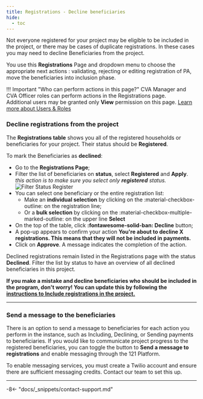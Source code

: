 ```yaml
---
title: Registrations - Decline beneficiaries
hide:
  - toc
---
```


Not everyone registered for your project may be eligible to be included in the project, or there may be cases of duplicate registrations. In these cases you may need to decline Beneficiaries from the project.

You use this **Registrations** Page and dropdown menu to choose the appropriate next actions : validating, rejecting or editing registration of PA, move the beneficiaries into inclusion phase.

!!! Important "Who can perform actions in this page?"
    CVA Manager and CVA Officer roles can perform actions in the Registrations page.  
    Additional users may be granted only **View** permission on this page. [Learn more about Users & Roles](../users/users-roles-page.md)

### Decline registrations from the project

The **Registrations table** shows you all of the registered households or beneficiaries for your project. Their status should be **Registered**.

To mark the Beneficiaries as **declined**:

- Go to the **Registrations Page**;
- Filter the list of beneficiaries on **status**, select **Registered** and **Apply**. *this action is to make sure you select only **registered** status.* ![Filter Status Register](assets/img/RegisteredStatusFilter.png)
- You can select one beneficiary or the entire registration list:
    - Make an **individual selection** by clicking on the :material-checkbox-outline: on the registration line;
    - Or a **bulk selection** by clicking on the :material-checkbox-multiple-marked-outline: on the upper line **Select**
- On the top of the table, click **:fontawesome-solid-ban: Decline** button;
- A pop-up appears to confirm your action **You're about to decline X registrations. This means that they will not be included in payments.**
- Click on **Approve**. A message indicates the completion of the action.

Declined registrations remain listed in the Registrations page with the status **Declined**. Filter the list by status to have an overview of all declined beneficiaries in this project.

**If you make a mistake and decline beneficiaries who should be included in the program, don't worry! You can update this by following the [instructions to Include registrations in the project.](./inclusion-in-program.md)**

---

### Send a message to the beneficiaries

There is an option to send a message to beneficiaries for each action you perform in the instance, such as Including, Declining, or Sending payments to beneficiaries. If you would like to communicate project progress to the registered beneficiaries, you can toggle the button to **Send a message to registrations** and enable messaging through the 121 Platform.

To enable messaging services, you must create a Twilio account and ensure there are sufficient messaging credits. Contact our team to set this up.

---

-8<- "docs/_snippets/contact-support.md"
